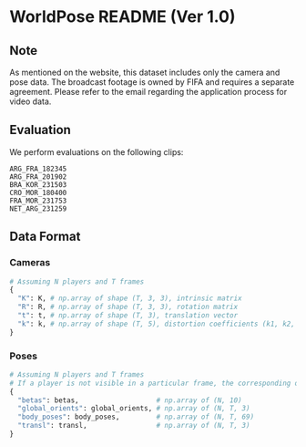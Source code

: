 # WorldPose README (Ver 1.0)
## Note
As mentioned on the website, this dataset includes only the camera and pose data. The broadcast footage is owned by FIFA and requires a separate agreement. Please refer to the email regarding the application process for video data.

## Evaluation
We perform evaluations on the following clips:

```
ARG_FRA_182345
ARG_FRA_201902
BRA_KOR_231503
CRO_MOR_180400
FRA_MOR_231753
NET_ARG_231259
```

## Data Format
### Cameras
```python
# Assuming N players and T frames
{
  "K": K, # np.array of shape (T, 3, 3), intrinsic matrix
  "R": R, # np.array of shape (T, 3, 3), rotation matrix
  "t": t, # np.array of shape (T, 3), translation vector
  "k": k, # np.array of shape (T, 5), distortion coefficients (k1, k2, p1, p2, k3).
}
```

### Poses
```python
# Assuming N players and T frames
# If a player is not visible in a particular frame, the corresponding data will be set to NaN
{
  "betas": betas,                   # np.array of (N, 10)
  "global_orients": global_orients, # np.array of (N, T, 3)
  "body_poses": body_poses,         # np.array of (N, T, 69)
  "transl": transl,                 # np.array of (N, T, 3)
}
```
